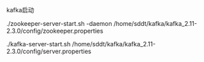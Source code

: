 
kafka启动

./zookeeper-server-start.sh -daemon /home/sddt/kafka/kafka_2.11-2.3.0/config/zookeeper.properties


./kafka-server-start.sh /home/sddt/kafka/kafka_2.11-2.3.0/config/server.properties